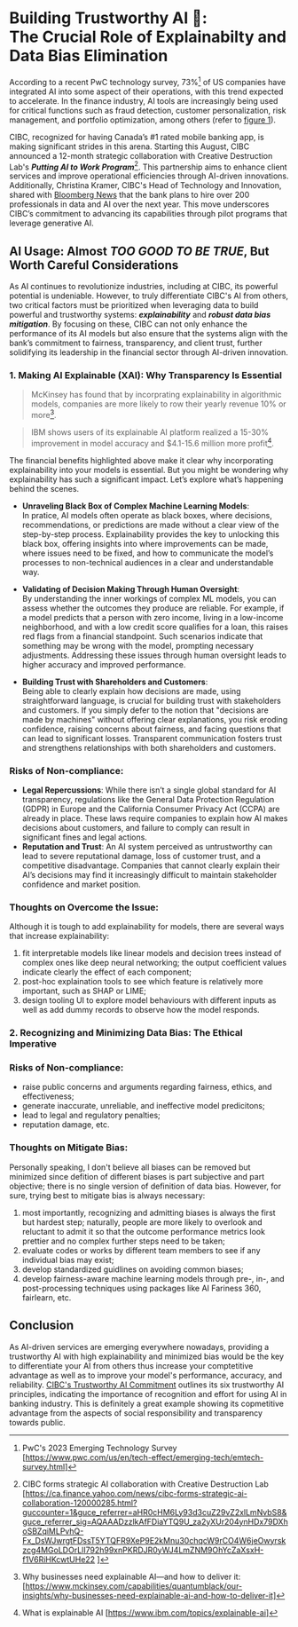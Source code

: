 # Building Trustworthy AI :bank:: <br>The Crucial Role of Explainabilty and Data Bias Elimination 
According to a recent PwC technology survey, 73%[^1] of US companies have integrated AI into some aspect of their operations, with this trend expected to accelerate. In the finance industry, AI tools are increasingly being used for critical functions such as fraud detection, customer personalization, risk management, and portfolio optimization, among others (refer to [figure 1](https://impact.economist.com/perspectives/sites/default/files/aiinfinancialservices.pdf)). 

CIBC, recognized for having Canada’s #1 rated mobile banking app, is making significant strides in this arena. Starting this August, CIBC announced a 12-month strategic collaboration with Creative Destruction Lab's **_Putting AI to Work Program_**[^2]. This partnership aims to enhance client services and improve operational efficiencies through AI-driven innovations. Additionally, Christina Kramer, CIBC's Head of Technology and Innovation, shared with [Bloomberg News](https://www.bloomberg.com/news/articles/2024-08-06/cibc-plans-hiring-spree-in-artificial-intelligence-data-jobs) that the bank plans to hire over 200 professionals in data and AI over the next year. This move underscores CIBC’s commitment to advancing its capabilities through pilot programs that leverage generative AI.

## AI Usage: Almost _TOO GOOD TO BE TRUE_, But Worth Careful Considerations
As AI continues to revolutionize industries, including at CIBC, its powerful potential is undeniable. However, to truly differentiate CIBC's AI from others, two critical factors must be prioritized when leveraging data to build powerful and trustworthy systems: **_explainability_** and **_robust data bias mitigation_**. By focusing on these, CIBC can not only enhance the performance of its AI models but also ensure that the systems align with the bank’s commitment to fairness, transparency, and client trust, further solidifying its leadership in the financial sector through AI-driven innovation.

### 1. Making AI Explainable (XAI): Why Transparency Is Essential
> McKinsey has found that by incorprating explainability in algorithmic models, companies are more likely to row their yearly revenue 10% or more[^3].

> IBM shows users of its explainable AI platform realized a 15-30% improvement in model accuracy and $4.1-15.6 million more profit[^4].

The financial benefits highlighted above make it clear why incorporating explainability into your models is essential. But you might be wondering why explainability has such a significant impact. Let’s explore what’s happening behind the scenes.

- **Unraveling Black Box of Complex Machine Learning Models**: <br>In pratice, AI models often operate as black boxes, where decisions, recommendations, or predictions are made without a clear view of the step-by-step process. Explainability provides the key to unlocking this black box, offering insights into where improvements can be made, where issues need to be fixed, and how to communicate the model’s processes to non-technical audiences in a clear and understandable way.

- **Validating of Decision Making Through Human Oversight**: <br>By understanding the inner workings of complex ML models, you can assess whether the outcomes they produce are reliable. For example, if a model predicts that a person with zero income, living in a low-income neighborhood, and with a low credit score qualifies for a loan, this raises red flags from a financial standpoint. Such scenarios indicate that something may be wrong with the model, prompting necessary adjustments. Addressing these issues through human oversight leads to higher accuracy and improved performance.

- **Building Trust with Shareholders and Customers**: <br>Being able to clearly explain how decisions are made, using straightforward language, is crucial for building trust with stakeholders and customers. If you simply defer to the notion that "decisions are made by machines" without offering clear explanations, you risk eroding confidence, raising concerns about fairness, and facing questions that can lead to significant losses. Transparent communication fosters trust and strengthens relationships with both shareholders and customers.

### Risks of Non-compliance:
- **Legal Repercussions**: While there isn’t a single global standard for AI transparency, regulations like the General Data Protection Regulation (GDPR) in Europe and the California Consumer Privacy Act (CCPA) are already in place. These laws require companies to explain how AI makes decisions about customers, and failure to comply can result in significant fines and legal actions.
- **Reputation and Trust**: An AI system perceived as untrustworthy can lead to severe reputational damage, loss of customer trust, and a competitive disadvantage. Companies that cannot clearly explain their AI’s decisions may find it increasingly difficult to maintain stakeholder confidence and market position.

### Thoughts on Overcome the Issue:
Although it is tough to add explainability for models, there are several ways that increase explainability:
1. fit interpretable models like linear models and decision trees instead of complex ones like deep neural networking; the output coefficient values indicate clearly the effect of each component;
2. post-hoc explaination tools to see which feature is relatively more important, such as SHAP or LIME;
3. design tooling UI to explore model behaviours with different inputs as well as add dummy records to observe how the model responds.


### 2. Recognizing and Minimizing Data Bias: The Ethical Imperative


### Risks of Non-compliance:
- raise public concerns and arguments regarding fairness, ethics, and effectiveness;
- generate inaccurate, unreliable, and ineffective model predicitons;
- lead to legal and regulatory penalties;
- reputation damage, etc.

### Thoughts on Mitigate Bias:
Personally speaking, I don't believe all biases can be removed but minimized since defition of different biases is part subjective and part objective; there is no single version of definition of data bias. However, for sure, trying best to mitigate bias is always necessary:
1. most importantly, recognizing and admitting biases is always the first but hardest step; naturally, people are more likely to overlook and reluctant to admit it so that the outcome performance metrics look prettier and no complex further steps need to be taken;
2. evaluate codes or works by different team members to see if any individual bias may exist;
3. develop standardized guidlines on avoiding common biases;
4. develop fairness-aware machine learning models through pre-, in-, and post-processing techniques using packages like AI Fariness 360, fairlearn, etc.


## Conclusion
As AI-driven services are emerging everywhere nowadays, providing a trustworthy AI with high explainability and minimized bias would be the key to differentiate your AI from others thus increase your comptetitive advantage as well as to improve your model's performance, accuracy, and reliability. [CIBC's Trustworthy AI Commitment](https://www.cibc.com/content/dam/about_cibc/corporate_responsibility/pdfs/trustworthy-ai-guidelines-en.pdf) outlines its six trustworthy AI principles, indicating the importance of recognition and effort for using AI in banking industry. This is definitely a great example showing its copmetitive advantage from the aspects of social responsibility and transparency towards public.




[^1]: PwC's 2023 Emerging Technology Survey [https://www.pwc.com/us/en/tech-effect/emerging-tech/emtech-survey.html]
[^2]: CIBC forms strategic AI collaboration with Creative Destruction Lab [https://ca.finance.yahoo.com/news/cibc-forms-strategic-ai-collaboration-120000285.html?guccounter=1&guce_referrer=aHR0cHM6Ly93d3cuZ29vZ2xlLmNvbS8&guce_referrer_sig=AQAAADzzlkAfFDiaYTQ9U_za2yXUr204ynHDx79DXhoSBZqiMLPvhQ-Fx_DsWJwrgtFDssT5YTQFR9XeP9E2kMnu30chqcW9rCO4W6jeOwyrskzcg4MGoLDOrLlI792h99xnPKRDJR0yWJ4LmZNM9OhYcZaXsxH-f1V6RiHKcwtUHe22
]
[^3]: Why businesses need explainable AI—and how to deliver it: [https://www.mckinsey.com/capabilities/quantumblack/our-insights/why-businesses-need-explainable-ai-and-how-to-deliver-it]
[^4]: What is explainable AI [https://www.ibm.com/topics/explainable-ai]

